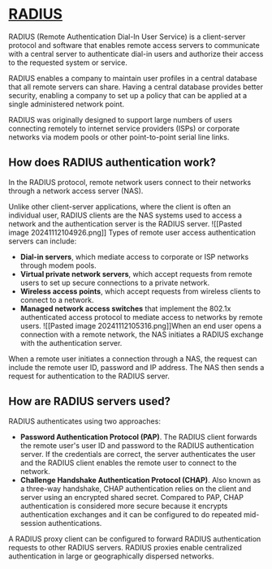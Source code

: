 # [RADIUS](https://www.techtarget.com/searchsecurity/definition/RADIUS)
RADIUS (Remote Authentication Dial-In User Service) is a client-server protocol and software that enables remote access servers to communicate with a central server to authenticate dial-in users and authorize their access to the requested system or service.

RADIUS enables a company to maintain user profiles in a central database that all remote servers can share. Having a central database provides better security, enabling a company to set up a policy that can be applied at a single administered network point.

RADIUS was originally designed to support large numbers of users connecting remotely to internet service providers (ISPs) or corporate networks via modem pools or other point-to-point serial line links.
## How does RADIUS authentication work?
In the RADIUS protocol, remote network users connect to their networks through a network access server (NAS).

Unlike other client-server applications, where the client is often an individual user, RADIUS clients are the NAS systems used to access a network and the authentication server is the RADIUS server.
![[Pasted image 20241112104926.png]]
Types of remote user access authentication servers can include:
- **Dial-in servers**, which mediate access to corporate or ISP networks through modem pools.
- **Virtual private network servers**, which accept requests from remote users to set up secure connections to a private network.
- **Wireless access points**, which accept requests from wireless clients to connect to a network.
- **Managed network access switches** that implement the 802.1x authenticated access protocol to mediate access to networks by remote users.
![[Pasted image 20241112105316.png]]When an end user opens a connection with a remote network, the NAS initiates a RADIUS exchange with the authentication server.

When a remote user initiates a connection through a NAS, the request can include the remote user ID, password and IP address. The NAS then sends a request for authentication to the RADIUS server.
## How are RADIUS servers used?
RADIUS authenticates using two approaches:
- **Password Authentication Protocol (PAP)**. The RADIUS client forwards the remote user's user ID and password to the RADIUS authentication server. If the credentials are correct, the server authenticates the user and the RADIUS client enables the remote user to connect to the network.
- **Challenge Handshake Authentication Protocol (CHAP)**. Also known as a three-way handshake, CHAP authentication relies on the client and server using an encrypted shared secret. Compared to PAP, CHAP authentication is considered more secure because it encrypts authentication exchanges and it can be configured to do repeated mid-session authentications.

A RADIUS proxy client can be configured to forward RADIUS authentication requests to other RADIUS servers. RADIUS proxies enable centralized authentication in large or geographically dispersed networks.